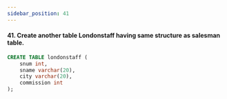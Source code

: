 ```yaml
---
sidebar_position: 41
---
```


#### 41. Create another table Londonstaff having same structure as salesman table.

```sql
CREATE TABLE londonstaff (
    snum int,
    sname varchar(20),
    city varchar(20),
    commission int
);
```

